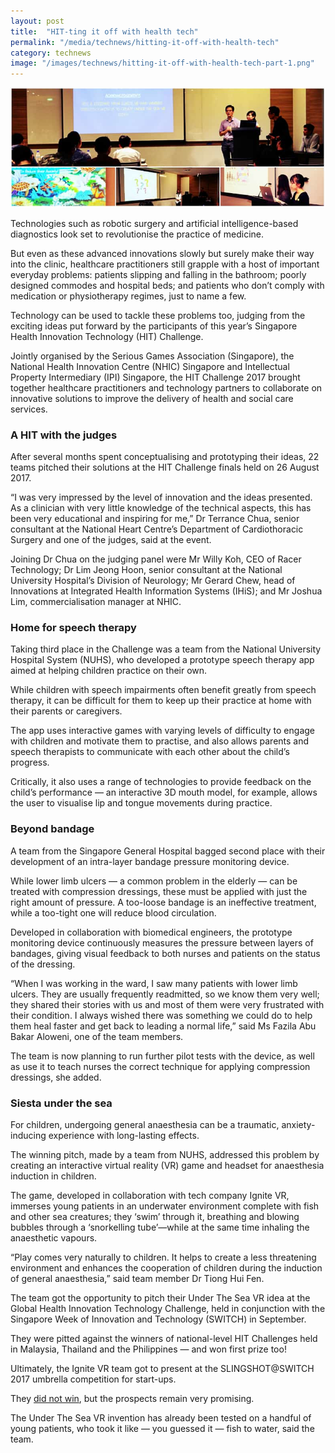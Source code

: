 ```yaml
---
layout: post
title:  "HIT-ting it off with health tech"
permalink: "/media/technews/hitting-it-off-with-health-tech"
category: technews
image: "/images/technews/hitting-it-off-with-health-tech-part-1.png"
---
```


![hit-ting it off with health tech](/images/technews/hitting-it-off-with-health-tech-part-1.png)

Technologies such as robotic surgery and artificial intelligence-based diagnostics look set to revolutionise the practice of medicine. 

But even as these advanced innovations slowly but surely make their way into the clinic, healthcare practitioners still grapple with a host of important everyday problems: patients slipping and falling in the bathroom; poorly designed commodes and hospital beds; and patients who don’t comply with medication or physiotherapy regimes, just to name a few. 

Technology can be used to tackle these problems too, judging from the exciting ideas put forward by the participants of this year’s Singapore Health Innovation Technology (HIT) Challenge. 

Jointly organised by the Serious Games Association (Singapore), the National Health Innovation Centre (NHIC) Singapore and Intellectual Property Intermediary (IPI) Singapore, the HIT Challenge 2017 brought together healthcare practitioners and technology partners to collaborate on innovative solutions to improve the delivery of health and social care services. 

### **A HIT with the judges**

After several months spent conceptualising and prototyping their ideas, 22 teams pitched their solutions at the HIT Challenge finals held on 26 August 2017.

“I was very impressed by the level of innovation and the ideas presented. As a clinician with very little knowledge of the technical aspects, this has been very educational and inspiring for me,” Dr Terrance Chua, senior consultant at the National Heart Centre’s Department of Cardiothoracic Surgery and one of the judges, said at the event. 

Joining Dr Chua on the judging panel were Mr Willy Koh, CEO of Racer Technology; Dr Lim Jeong Hoon, senior consultant at the National University Hospital’s Division of Neurology; Mr Gerard Chew, head of Innovations at Integrated Health Information Systems (IHiS); and Mr Joshua Lim, commercialisation manager at NHIC. 

### **Home for speech therapy**
Taking third place in the Challenge was a team from the National University Hospital System (NUHS), who developed a prototype speech therapy app aimed at helping children practice on their own.

While children with speech impairments often benefit greatly from speech therapy, it can be difficult for them to keep up their practice at home with their parents or caregivers.

The app uses interactive games with varying levels of difficulty to engage with children and motivate them to practise, and also allows parents and speech therapists to communicate with each other about the child’s progress. 

Critically, it also uses a range of technologies to provide feedback on the child’s performance — an interactive 3D mouth model, for example, allows the user to visualise lip and tongue movements during practice. 

### **Beyond bandage**
A team from the Singapore General Hospital bagged second place with their development of an intra-layer bandage pressure monitoring device.

While lower limb ulcers — a common problem in the elderly — can be treated with compression dressings, these must be applied with just the right amount of pressure. A too-loose bandage is an ineffective treatment, while a too-tight one will reduce blood circulation.

Developed in collaboration with biomedical engineers, the prototype monitoring device continuously measures the pressure between layers of bandages, giving visual feedback to both nurses and patients on the status of the dressing.

“When I was working in the ward, I saw many patients with lower limb ulcers. They are usually frequently readmitted, so we know them very well; they shared their stories with us and most of them were very frustrated with their condition. I always wished there was something we could do to help them heal faster and get back to leading a normal life,” said Ms Fazila Abu Bakar Aloweni, one of the team members.

The team is now planning to run further pilot tests with the device, as well as use it to teach nurses the correct technique for applying compression dressings, she added.  

### **Siesta under the sea**
For children, undergoing general anaesthesia can be a traumatic, anxiety-inducing experience with long-lasting effects.

The winning pitch, made by a team from NUHS, addressed this problem by creating an interactive virtual reality (VR) game and headset for anaesthesia induction in children.

The game, developed in collaboration with tech company Ignite VR, immerses young patients in an underwater environment complete with fish and other sea creatures; they ‘swim’ through it, breathing and blowing bubbles through a ‘snorkelling tube’—while at the same time inhaling the anaesthetic vapours.

“Play comes very naturally to children. It helps to create a less threatening environment and enhances the cooperation of children during the induction of general anaesthesia,” said team member Dr Tiong Hui Fen.

The team got the opportunity to pitch their Under The Sea VR idea at the Global Health Innovation Technology Challenge, held in conjunction with the Singapore Week of Innovation and Technology (SWITCH) in September.

They were pitted against the winners of national-level HIT Challenges held in Malaysia, Thailand and the Philippines — and won first prize too!

Ultimately, the Ignite VR team got to present at the SLINGSHOT@SWITCH 2017 umbrella competition for start-ups.

They [did not win](http://ignite-vr.com/blog/2017/09/21/sea-vr-healthcare-vr-application-ignite-vr/), but the prospects remain very promising.

The Under The Sea VR invention has already been tested on a handful of young patients, who took it like — you guessed it — fish to water, said the team.
